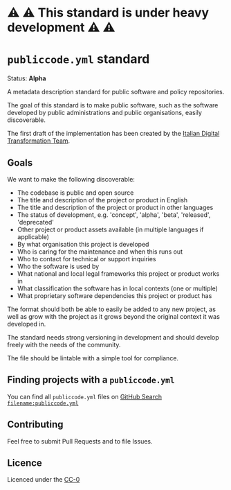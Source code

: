 # :warning: :warning: This standard is under heavy development :warning: :warning:

# `publiccode.yml` standard

Status: **Alpha**

A metadata description standard for public software and policy repositories.

The goal of this standard is to make public software, such as the software developed by public administrations and public organisations, easily discoverable.

The first draft of the implementation has been created by the [Italian Digital Transformation Team](https://teamdigitale.governo.it).

## Goals

We want to make the following discoverable:

* The codebase is public and open source
* The title and description of the project or product in English
* The title and description of the project or product in other languages
* The status of development, e.g. 'concept', 'alpha', 'beta', 'released', 'deprecated'
* Other project or product assets available (in multiple languages if applicable)
* By what organisation this project is developed
* Who is caring for the maintenance and when this runs out
* Who to contact for technical or support inquiries
* Who the software is used by
* What national and local legal frameworks this project or product works in
* What classification the software has in local contexts (one or multiple)
* What proprietary software dependencies this project or product has

The format should both be able to easily be added to any new project, as well as grow with the project as it grows beyond the original context it was developed in.

The standard needs strong versioning in development and should develop freely with the needs of the community.

The file should be lintable with a simple tool for compliance.

## Finding projects with a `publiccode.yml`

You can find all `publiccode.yml` files on [GitHub Search `filename:publiccode.yml`](https://github.com/search?utf8=%E2%9C%93&q=filename%3Apubliccode.yml&type=)

## Contributing

Feel free to submit Pull Requests and to file Issues.

## Licence

Licenced under the [CC-0](LICENSE)
